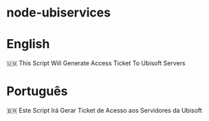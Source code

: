 # node-ubiservices

# English
🇺🇲 This Script Will Generate Access Ticket To Ubisoft Servers

# Português
🇧🇷 Este Script Irá Gerar Ticket de Acesso aos Servidores da Ubisoft
